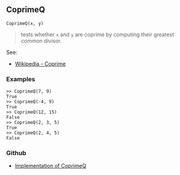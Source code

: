 ## CoprimeQ
```
CoprimeQ(x, y)
```

> tests whether `x` and `y` are coprime by computing their greatest common divisor.

See:
* [Wikipedia - Coprime](http://en.wikipedia.org/wiki/Coprime)

### Examples
```
>> CoprimeQ(7, 9)
True
>> CoprimeQ(-4, 9)
True
>> CoprimeQ(12, 15)
False 
>> CoprimeQ(2, 3, 5)
True
>> CoprimeQ(2, 4, 5)
False
```

### Github

* [Implementation of CoprimeQ](https://github.com/axkr/symja_android_library/blob/master/symja_android_library/matheclipse-core/src/main/java/org/matheclipse/core/builtin/NumberTheory.java#L1187) 

